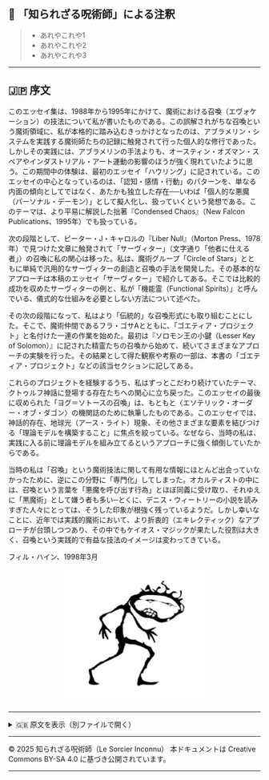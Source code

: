 ## 🐌 「知られざる呪術師」による注釈

>- あれやこれや1
>- あれやこれや2
>- あれやこれや3

---

## 🇯🇵 序文

このエッセイ集は、1988年から1995年にかけて、魔術における召喚（エヴォケーション）の技法について私が書いたものである。この誤解されがちな召喚という魔術領域に、私が本格的に踏み込むきっかけとなったのは、アブラメリン・システムを実践する魔術師たちの記録に触発されて行った個人的な修行であった。しかしその実践には、アブラメリンの手法よりも、オースティン・オズマン・スペアやインダストリアル・アート運動の影響のほうが強く現れていたように思う。この期間中の体験は、最初のエッセイ「ハウリング」に記されている。このエッセイの中心となっているのは、「認知・感情・行動」のパターンを、単なる内面の傾向としてではなく、あたかも独立した存在──いわば「個人的な悪魔（パーソナル・デーモン）」として擬人化し、扱っていくという発想である。このテーマは、より平易に解説した拙著『Condensed Chaos』（New Falcon Publications、1995年）でも扱っている。

次の段階として、ピーター・J・キャロルの『Liber Null』（Morton Press、1978年）で見つけた文章に触発されて「サーヴィター」（文字通り「他者に仕える者」）の召喚に私の関心は移った。私は、魔術グループ「Circle of Stars」とともに単純で汎用的なサーヴィターの創造と召喚の手法を開発した。その基本的なアプローチは本稿のエッセイ「サーヴィター」で紹介してある。そこでは比較的成功を収めたサーヴィターの例と、私が「機能霊（Functional Spirits）」と呼んでいる、儀式的な仕組みを必要としない方法について述べた。

その次の段階になって、私はより「伝統的」な召喚形式にも取り組むことにした。そこで、魔術仲間であるフラ・ゴサAとともに、「ゴエティア・プロジェクト」と名付けた一連の作業を始めた。最初は『ソロモン王の小鍵（Lesser Key of Solomon）』に記された精霊たちの召喚から始めて、続いてさまざまなアプローチの実験を行った。その結果として得た観察や考察の一部は、本書の「ゴエティア・プロジェクト」などの該当セクションに記してある。

これらのプロジェクトを経験するうち、私はずっとこだわり続けていたテーマ、クトゥルフ神話に登場する存在たちへの関心に立ち戻った。このエッセイの最後に収められた「ヨグ＝ソトースの召喚」は、もともと〈エソテリック・オーダー・オブ・ダゴン〉の機関誌のために執筆したものである。このエッセイでは、神話的存在、地球光（アース・ライト）現象、その他さまざまな要素を結びつける「理論モデルを構築すること」に焦点を絞っている。なぜなら、当時の私は、実践に入る前に理論モデルを組み立てるというアプローチに強く傾倒していたからである。

当時の私は「召喚」という魔術技法に関して有用な情報にほとんど出会っていなかったために、逆にこの分野に「専門化」してしまった。オカルティストの中には、召喚という言葉を「悪魔を呼び出す行為」とほぼ同義に受け取り、それゆえに「黒魔術」として嫌う者も多い─とくに、デニス・ウィートリーの小説を読みすぎた人々にとっては、そうした印象が根強く残っているようだ。しかし幸いなことに、近年では実践的魔術において、より折衷的（エキレクティック）なアプローチが台頭しつつあり、その中でもケイオス・マジックが果たした役割は大きく、召喚という実践的で有益な技法のイメージは変わってきている。

フィル・ハイン、1998年3月

<div align="center">
  <img src="hine_evocation_pic_001.png" width="300">
</div>

---

<details>
<summary>🇬🇧 原文を表示（別ファイルで開く）</summary>

🔗 [原文を読む 01_introduction_en.md](01_introduction_en.md)

</details>

---

© 2025 知られざる呪術師（Le Sorcier Inconnu）
本ドキュメントは Creative Commons BY-SA 4.0 に基づき公開されています。

---
